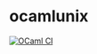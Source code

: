 # ocamlunix

[![OCaml CI](https://github.com/henrytill/ocamlunix/actions/workflows/ocaml.yml/badge.svg)](https://github.com/henrytill/ocamlunix/actions/workflows/ocaml.yml)
